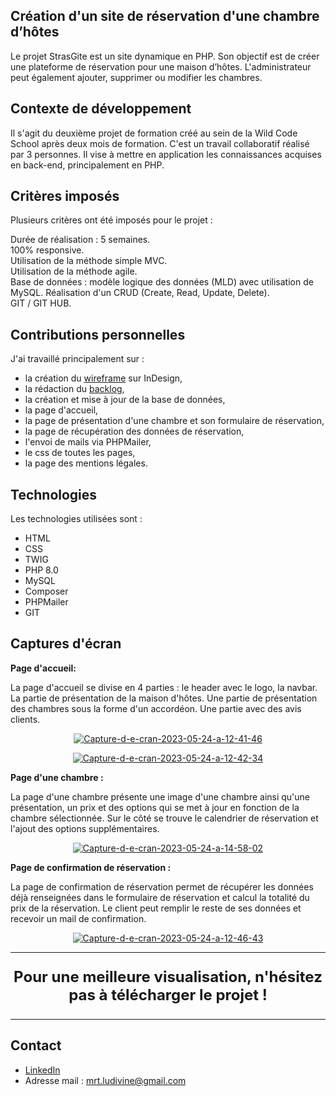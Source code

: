 Création d'un site de réservation d'une chambre d’hôtes
----------------------------------------

Le projet StrasGite est un site dynamique en PHP. Son objectif est de créer une plateforme de réservation pour une maison d’hôtes. L'administrateur peut également ajouter, supprimer ou modifier les chambres. 

Contexte de développement
--------------------------------------

Il s'agit du deuxième projet de formation créé au sein de la Wild Code School après deux mois de formation. C'est un travail collaboratif réalisé par 3 personnes. Il vise à mettre en application les connaissances acquises en back-end, principalement en PHP. 

Critères imposés
--------------------------------------
Plusieurs critères ont été imposés pour le projet :

Durée de réalisation : 5 semaines.  
100% responsive.  
Utilisation de la méthode simple MVC.  
Utilisation de la méthode agile.  
Base de données : modèle logique des données (MLD) avec utilisation de MySQL.
Réalisation d'un CRUD (Create, Read, Update, Delete).  
GIT / GIT HUB.  
 

Contributions personnelles
--------------------------------------
J'ai travaillé principalement sur :

* la création du [wireframe](https://drive.google.com/file/d/1umeilCsY-PjIrgwGKAKC3wTPVnTIlobb/view?usp=sharing) sur InDesign,
* la rédaction du [backlog](https://docs.google.com/spreadsheets/d/150_8yeOB_oEuucHtR5U4OBNsZ93yqy6NWdrhvPhBwCU/edit?usp=sharing),
* la création et mise à jour de la base de données, 
* la page d'accueil,
* la page de présentation d'une chambre et son formulaire de réservation,
* la page de récupération des données de réservation,
* l'envoi de mails via PHPMailer,
* le css de toutes les pages,
* la page des mentions légales.

Technologies
--------------------------------------
Les technologies utilisées sont :

* HTML
* CSS
* TWIG
* PHP 8.0
* MySQL
* Composer
* PHPMailer
* GIT

Captures d'écran
----------------------------------

**Page d'accueil:**

La page d'accueil se divise en 4 parties : le header avec le logo, la navbar. La partie de présentation de la maison d'hôtes. Une partie de présentation des chambres sous la forme d'un accordéon. Une partie avec des avis clients. 
 
<p align="center">
<a href="https://ibb.co/Rp3qKpC"><img src="https://i.ibb.co/TB4sGBH/Capture-d-e-cran-2023-05-24-a-12-41-46.png" alt="Capture-d-e-cran-2023-05-24-a-12-41-46" border="0"></a>
</p>

<p align="center">
<a href="https://ibb.co/jvPkRQY"><img src="https://i.ibb.co/bgM5JCV/Capture-d-e-cran-2023-05-24-a-12-42-34.png" alt="Capture-d-e-cran-2023-05-24-a-12-42-34" border="0"></a>
</p>

**Page d'une chambre :**

La page d'une chambre présente une image d'une chambre ainsi qu'une présentation, un prix et des options qui se met à jour en fonction de la chambre sélectionnée. Sur le côté se trouve le calendrier de réservation et l'ajout des options supplémentaires. 

<p align="center">
<a href="https://ibb.co/RTYqwxf"><img src="https://i.ibb.co/KxbJvMd/Capture-d-e-cran-2023-05-24-a-14-58-02.png" alt="Capture-d-e-cran-2023-05-24-a-14-58-02" border="0"></a>
</p>

**Page de confirmation de réservation :** 

La page de confirmation de réservation permet de récupérer les données déjà renseignées dans le formulaire de réservation et calcul la totalité du prix de la réservation. Le client peut remplir le reste de ses données et recevoir un mail de confirmation. 

<p align="center">
<a href="https://ibb.co/FKbpyFs"><img src="https://i.ibb.co/PNZkPdT/Capture-d-e-cran-2023-05-24-a-12-46-43.png" alt="Capture-d-e-cran-2023-05-24-a-12-46-43" border="0"></a>
 </p>
 
<hr>
<p align="center" style="font-size: 24px;">
  <strong>Pour une meilleure visualisation, n'hésitez pas à télécharger le projet !</strong>
</p>
<hr>

Contact
------------------------------------
* [LinkedIn](https://www.linkedin.com/in/ludivine-martel-549a56140/)
* Adresse mail : mrt.ludivine@gmail.com
